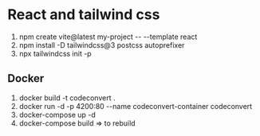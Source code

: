 # React and tailwind css

1. npm create vite@latest my-project -- --template react
2. npm install -D tailwindcss@3 postcss autoprefixer
3. npx tailwindcss init -p

## Docker

1. docker build -t codeconvert .
2. docker run -d -p 4200:80 --name codeconvert-container codeconvert
3. docker-compose up -d
4. docker-compose build => to rebuild

